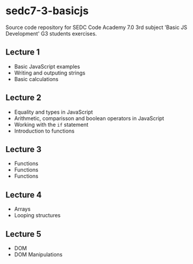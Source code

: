 # sedc7-3-basicjs
Source code repository for SEDC Code Academy 7.0 3rd subject 'Basic JS Development' G3 students exercises.

## Lecture 1
- Basic JavaScript examples
- Writing and outputing strings
- Basic calculations

## Lecture 2
- Equality and types in JavaScript
- Arithmetic, comparisson and boolean operators in JavaScript
- Working with the `if` statement
- Introduction to functions

## Lecture 3
- Functions
- Functions
- Functions

## Lecture 4
- Arrays
- Looping structures

## Lecture 5 
- DOM 
- DOM Manipulations
